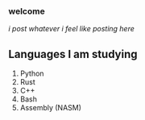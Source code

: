 ### welcome

*i post whatever i feel like posting here*


## Languages I am studying

1. Python
2. Rust
3. C++
4. Bash
5. Assembly (NASM)

